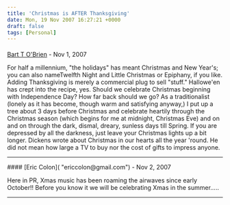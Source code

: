 ```yaml
---
title: 'Christmas is AFTER Thanksgiving'
date: Mon, 19 Nov 2007 16:27:21 +0000
draft: false
tags: [Personal]
---
```



#### 
[Bart T O'Brien]( "obrienbart@gmail.com") - <time datetime="2007-11-26 17:56:44">Nov 1, 2007</time>

For half a millennium, "the holidays" has meant Christmas and New Year's; you can also nameTwelfth Night and Little Christmas or Epiphany, if you like. Adding Thanksgiving is merely a commercial plug to sell "stuff." Hallowe'en has crept into the recipe, yes. Should we celebrate Christmas beginning with Independence Day? How far back should we go? As a traditionalist (lonely as it has become, though warm and satisfying anyway,) I put up a tree about 3 days before Christmas and celebrate heartily through the Christmas season (which begins for me at midnight, Christmas Eve) and on and on through the dark, dismal, dreary, sunless days till Spring. If you are depressed by all the darkness, just leave your Christmas lights up a bit longer. Dickens wrote about Christmas in our hearts all the year 'round. He did not mean how large a TV to buy nor the cost of gifts to impress anyone.
<hr />
#### 
[Eric Colon]( "ericcolon@gmail.com") - <time datetime="2007-11-20 13:11:59">Nov 2, 2007</time>

Here in PR, Xmas music has been roaming the airwaves since early October!! Before you know it we will be celebrating Xmas in the summer.....
<hr />
